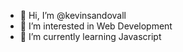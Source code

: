- 👋 Hi, I’m @kevinsandovall
- 👀 I’m interested in Web Development
- 🌱 I’m currently learning Javascript
